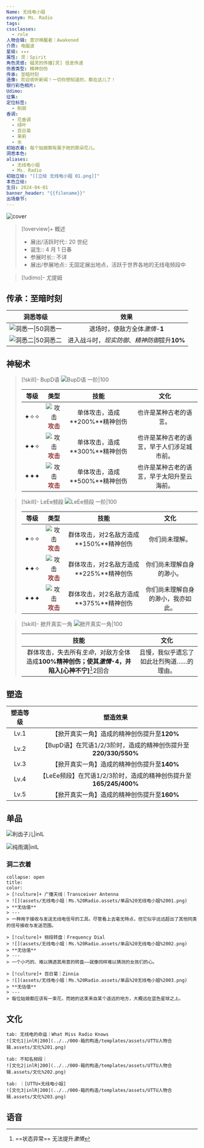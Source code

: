 ```yaml
---
Name: 无线电小姐
exonym: Ms. Radio
tags: 
cssclasses:
  - role
人物合辑: 意识唤醒者｜Awakened
介质: 电磁波
星级: ✦✦✦
属性: 灵｜Spirit
角色灵感: 磁灵的传播[灵] 信息传递
伤害类型: 精神创伤
传承: 至暗时刻
造像: 欢迎收听新闻！一切你想知道的，都在这儿了！
银行彩色相片: 
Udimo: 
征集: 
定位标签:
  - 削弱
香调:
  - 花香调
  - 绿叶
  - 百日菊
  - 茉莉
  - 水
初始衣着: 每个姑娘都有属于她的那朵花儿。
洞悉本色: 
aliases:
  - 无线电小姐
  - Ms. Radio
初始立绘: "[[立绘 无线电小姐 01.png]]"
本色立绘: 
生日: 2024-04-01
banner_header: "{{filename}}"
出场章节:
---
```

![cover](assets/无线电小姐｜Ms.%20Radio.assets/立绘%20无线电小姐%2001.png)

> [!overview]+ 概述
> - 展出/活跃时代:: 20 世纪
> - 诞生:: 4 月 1 日春
> - 参展时长:: 不详
> - 展出/参展地点:: 无固定展出地点，活跃于世界各地的无线电频段中

> [!udimo]- 尤提姆
> 
> 

## 传承：至暗时刻

|                           洞悉等级                           |                     效果                      |
| :----------------------------------------------------------: | :-------------------------------------------: |
| ![洞悉一\|50](../../000-箱的构造/templates/assets/UTTU人物合辑.assets/图标%20洞悉Ⅰ.png)洞悉一 |        退场时，使敌方全体*激情*-**1**         |
| ![洞悉二\|50](../../000-箱的构造/templates/assets/UTTU人物合辑.assets/图标%20洞悉Ⅱ.png)洞悉二 | 进入战斗时，*现实防御*、*精神防御*提升**10%** |

## 神秘术

> [!skill]- BupD语
> ![BupD语 一阶|100](assets/无线电小姐｜Ms.%20Radio.assets/神秘术%20BupD语1.png)
> 
> | 等级 |                             类型                             |              技能              |                    文化                    |
> | :--: | :----------------------------------------------------------: | :----------------------------: | :----------------------------------------: |
> | ✦✧✧  | ![攻击](../../000-箱的构造/templates/assets/UTTU人物合辑.assets/Attack.png)<b><font color="#933334">攻击</font></b> | 单体攻击，造成**200%**精神创伤 |           也许是某种古老的语言。           |
> | ✦✦✧  | ![攻击](../../000-箱的构造/templates/assets/UTTU人物合辑.assets/Attack.png)<b><font color="#933334">攻击</font></b> | 单体攻击，造成**300%**精神创伤 | 也许是某种古老的语言，早于人们涉足城市前。 |
> | ✦✦✦  | ![攻击](../../000-箱的构造/templates/assets/UTTU人物合辑.assets/Attack.png)<b><font color="#933334">攻击</font></b> | 单体攻击，造成**500%**精神创伤 | 也许是某种古老的语言，早于太阳升至云海前。 |
> 

> [!skill]- LeEe频段
> ![LeEe频段 一阶|100](assets/无线电小姐｜Ms.%20Radio.assets/神秘术%20LeEe频段1.png)
> 
> | 等级 |                             类型                             |                  技能                   |                文化                |
> | :--: | :----------------------------------------------------------: | :-------------------------------------: | :--------------------------------: |
> | ✦✧✧  | ![攻击](../../000-箱的构造/templates/assets/UTTU人物合辑.assets/Attack.png)<b><font color="#933334">攻击</font></b> | 群体攻击，对2名敌方造成**150%**精神创伤 |           你们尚未理解。           |
> | ✦✦✧  | ![攻击](../../000-箱的构造/templates/assets/UTTU人物合辑.assets/Attack.png)<b><font color="#933334">攻击</font></b> | 群体攻击，对2名敌方造成**225%**精神创伤 |      你们尚未理解自身的渺小。      |
> | ✦✦✦  | ![攻击](../../000-箱的构造/templates/assets/UTTU人物合辑.assets/Attack.png)<b><font color="#933334">攻击</font></b> | 群体攻击，对2名敌方造成**375%**精神创伤 | 你们尚未理解自身的渺小，我亦如此。 |
> 

> [!skill]- 掀开真实一角
> ![掀开真实一角|100](assets/无线电小姐｜Ms.%20Radio.assets/至终的仪式%20掀开真实一角.png)
> 
> |                             技能                             |                   文化                   |
> | :----------------------------------------------------------: | :--------------------------------------: |
> | 群体攻击，失去所有*生命*，对敌方全体造成**100%**精神创伤；使其*激情*-**4**，并陷入**[心神不宁]**[^1]2回合 | 且慢，我似乎遗忘了如此壮烈殉道……的理由。 |
> 

## 塑造

| 塑造等级 |                           塑造效果                           |
| :------: | :----------------------------------------------------------: |
|   Lv.1   |         【掀开真实一角】造成的精神创伤提升至**120%**         |
|   Lv.2   | 【BupD语】在咒语1/2/3阶时，造成的精神创伤提升至**220/330/550%** |
|   Lv.3   |         【掀开真实一角】造成的精神创伤提升至**140%**         |
|   Lv.4   | 【LeEe频段】在咒语1/2/3阶时，造成的精神创伤提升至**165/245/400%** |
|   Lv.5   |         【掀开真实一角】造成的精神创伤提升至**160%**         |


## 单品

![利齿子儿|inlL](../../000-箱的构造/templates/assets/UTTU人物合辑.assets/货币%20利齿子儿.png)

![纯雨滴|inlL](../../000-箱的构造/templates/assets/UTTU人物合辑.assets/货币%20纯雨滴.png)

### 洞二衣着

````ad-flex
collapse: open
title: 
color: 
> [!culture]+ 广播天线｜Transceiver Antenna
> ![](assets/无线电小姐｜Ms.%20Radio.assets/单品%20无线电小姐%2001.png)
> **无估值**
> ---
> 一种用于接收与发送无线电信号的工具。尽管看上去毫无特点，但它似乎远远超出了其他同类的信号接收与发送范围。

> [!culture]+ 频段转盘｜Frequency Dial
> ![](assets/无线电小姐｜Ms.%20Radio.assets/单品%20无线电小姐%2002.png)
> **无估值**
> ---
> 一个小巧的、难以猜透其用意的转盘——就像同样难以猜测的女孩们的心。

> [!culture]+ 百日菊｜Zinnia
> ![](assets/无线电小姐｜Ms.%20Radio.assets/单品%20无线电小姐%2003.png)
> **无估值**
> ---
> 每位姑娘都应该有一束花，而她的这束来自某个遥远的地方，大概远在蓝色星球之上。
````

## 文化

````tabs
tab: 无线电的命运｜What Miss Radio Knows
![文化1|inlR|200](../../000-箱的构造/templates/assets/UTTU人物合辑.assets/文化%201.png)

tab: 不知名频段｜
![文化2|inlR|200](../../000-箱的构造/templates/assets/UTTU人物合辑.assets/文化%202.png)

tab: ｜[UTTU×无线电小姐]
![文化3|inlR|200](../../000-箱的构造/templates/assets/UTTU人物合辑.assets/文化%203.png)

````

## 语音

[^1]: ==状态异常== 无法提升*激情*